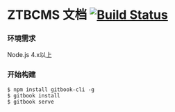 ZTBCMS 文档 [![Build Status](https://travis-ci.org/ztbcms/docs.svg?branch=develop)](https://travis-ci.org/ztbcms/docs)
=======


### 环境需求

Node.js 4.x以上

### 开始构建

```shell
$ npm install gitbook-cli -g
$ gitbook install
$ gitbook serve
```
